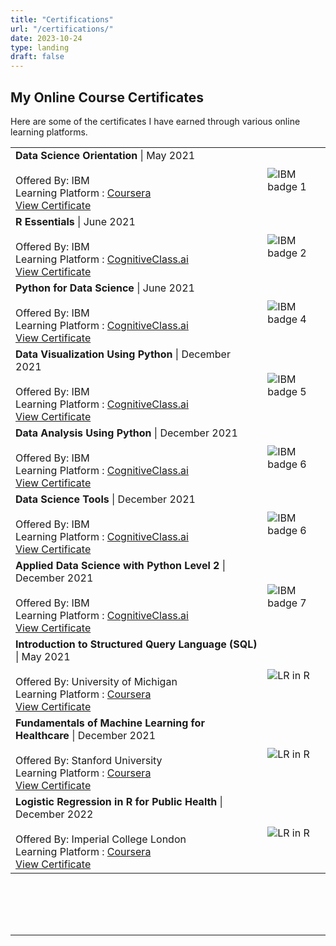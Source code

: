 ```yaml
---
title: "Certifications"
url: "/certifications/"
date: 2023-10-24
type: landing
draft: false
---
```


##  My Online Course Certificates 

Here are some of the certificates I have earned through various online learning platforms.

<table>
  <tr>
    <td width="80%">
      <b> Data Science Orientation</b> | May 2021<br /> <br />
     Offered By: IBM <br />
     Learning Platform :  <a href="https://www.coursera.org">Coursera</a><br />
     <a href="https://www.credly.com/badges/0b0d848b-5fd4-460f-9d53-43198179267c/public_url">View Certificate</a>
    </td>
    <td><image src="../images/DS orientation.jpg" alt="IBM badge 1" /></td>
  </tr>

   <tr>
    <td width="80%">
      <b>R Essentials</b> | June 2021<br /> <br />
     Offered By: IBM <br />
     Learning Platform :  <a href="https://www.cognitiveclass.ai">CognitiveClass.ai</a><br />
     <a href="https://www.credly.com/badges/765b6823-c76c-4ed5-8ffe-c1ce57fca086/public_url">View Certificate</a>
    </td>
    <td><image src="../images/r essentials.jpg" alt="IBM badge 2" /></td>
  </tr>  

  <tr>
    <td width="80%">
      <b>Python for Data Science</b> | June 2021<br /> <br />
     Offered By: IBM <br />
     Learning Platform :  <a href="https://cognitiveclass.ai/courses/python-for-data-science">CognitiveClass.ai</a><br />
     <a href="https://www.credly.com/badges/8db34a7c-077f-4ce4-8017-ad117863b35a/public_url">View Certificate</a>
    </td>
    <td><image src="../images/py for ds.jpg" alt="IBM badge 4" /></td>
  </tr>  

 <tr>
    <td width="80%">
      <b>Data Visualization Using Python</b> | December 2021<br /> <br />
     Offered By: IBM <br />
     Learning Platform :  <a href="https://cognitiveclass.ai">CognitiveClass.ai</a><br />
     <a href="https://www.credly.com/badges/ee63c85d-947e-42a7-b97a-c2ea04af9b11/public_url">View Certificate</a>
    </td>
    <td><image src="../images/data vis using py.jpg" alt="IBM badge 5" /></td>
  </tr>  

 <tr>
    <td width="80%">
      <b>Data Analysis Using Python</b> | December 2021<br /> <br />
     Offered By: IBM <br />
     Learning Platform :  <a href="https://cognitiveclass.ai">CognitiveClass.ai</a><br />
     <a href="https://www.credly.com/badges/25aa7446-1641-431b-b106-129fc544c80f/public_url">View Certificate</a>
    </td>
    <td><image src="../images/data analy py.jpg" alt="IBM badge 6" /></td>
  </tr>  

 <tr>
    <td width="80%">
      <b>Data Science Tools</b> | December 2021<br /> <br />
     Offered By: IBM <br />
     Learning Platform :  <a href="https://cognitiveclass.ai">CognitiveClass.ai</a><br />
     <a href="https://www.credly.com/badges/a357676a-6a9a-4040-8e7b-08e9a3c69434/public_url">View Certificate</a>
    </td>
    <td><image src="../images/ds tools.jpg" alt="IBM badge 6" /></td>
  </tr>  


 <tr>
    <td width="80%">
      <b>Applied Data Science with Python Level 2</b> | December 2021<br /> <br />
     Offered By: IBM <br />
     Learning Platform :  <a href="https://www.cognitiveclass.ai">CognitiveClass.ai</a><br />
     <a href="https://www.credly.com/badges/813ee73d-fe40-49c7-85d0-b7f193a4c195/public_url">View Certificate</a>
    </td>
    <td><image src="../images/app ds.jpg" alt="IBM badge 7" /></td>
  </tr>      



<tr>
    <td width="80%">
      <b>Introduction to Structured Query Language (SQL)</b> | May 2021<br /> <br />
     Offered By: University of Michigan <br />
     Learning Platform :  <a href="https://www.coursera.org/learn/intro-sql">Coursera</a><br />
     <a href="https://www.coursera.org/account/accomplishments/verify/ZY5MXQ27MKER">View Certificate</a>
    </td>
    <td><image src="../images/coursera 2.jpg" alt="LR in R" /></td>
  </tr>

 <tr>
    <td width="80%">
      <b>Fundamentals of Machine Learning for Healthcare</b> | December 2021<br /> <br />
     Offered By: Stanford University <br />
     Learning Platform :  <a href="https://www.coursera.org/learn/fundamental-machine-learning-healthcare">Coursera</a><br />
     <a href="https://www.coursera.org/account/accomplishments/verify/M4DZZN7DXD7A">View Certificate</a>
    </td>
    <td><image src="../images/coursera 3.jpg" alt="LR in R" /></td>
  </tr>


 <tr>
    <td width="80%">
      <b>Logistic Regression in R for Public Health</b> | December 2022<br /> <br />
     Offered By: Imperial College London <br />
     Learning Platform :  <a href="https://www.coursera.org/learn/logistic-regression-r-public-health">Coursera</a><br />
     <a href="https://www.coursera.org/account/accomplishments/verify/MXSMDK4LPKRX">View Certificate</a>
    </td>
    <td><image src="../images/coursera 1.jpg" alt="LR in R" /></td>
  </tr>

</table>

<br />
<br />
<br />
<br />
<hr />
<br />
<br />
<br />
<br />
<br />
